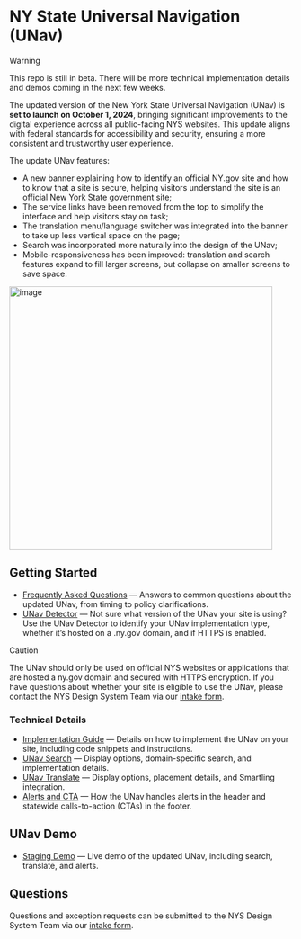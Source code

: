 # NY State Universal Navigation (UNav)

> [!WARNING]  
> This repo is still in beta. There will be more technical implementation details and demos coming in the next few weeks.

The updated version of the New York State Universal Navigation (UNav) is **set to launch on October 1, 2024**, bringing significant improvements to the digital experience across all public-facing NYS websites. This update aligns with federal standards for accessibility and security, ensuring a more consistent and trustworthy user experience.

The update UNav features:

-	A new banner explaining how to identify an official NY.gov site and how to know that a site is secure, helping visitors understand the site is an official New York State government site;
-	The service links have been removed from the top to simplify the interface and help visitors stay on task;
-	The translation menu/language switcher was integrated into the banner to take up less vertical space on the page;
-	Search was incorporated more naturally into the design of the UNav;
-	Mobile-responsiveness has been improved: translation and search features expand to fill larger screens, but collapse on smaller screens to save space.

<img width="468" alt="image" src="https://github.com/user-attachments/assets/f1a1bd67-e250-4396-8607-c1be2cc15309"> 

## Getting Started

- [Frequently Asked Questions](https://bit.ly/unav-intake) — Answers to common questions about the updated UNav, from timing to policy clarifications.
- [UNav Detector](https://bit.ly/unav-check) — Not sure what version of the UNav your site is using? Use the UNav Detector to identify your UNav implementation type, whether it’s hosted on a .ny.gov domain, and if HTTPS is enabled.

> [!CAUTION]  
> The UNav should only be used on official NYS websites or applications that are hosted a ny.gov domain and secured with HTTPS encryption. If you have questions about whether your site is eligible to use the UNav, please contact the NYS Design System Team via our [intake form](https://bit.ly/unav-intake).

### Technical Details

- [Implementation Guide](/notes/implementation.md) — Details on how to implement the UNav on your site, including code snippets and instructions.
- [UNav Search](/notes/search.md) — Display options, domain-specific search, and implementation details.
- [UNav Translate](/notes/translate.md) — Display options, placement details, and Smartling integration.
- [Alerts and CTA](/notes/alerts.md) — How the UNav handles alerts in the header and statewide calls-to-action (CTAs) in the footer.


## UNav Demo
  
- [Staging Demo](https://unav24-stage.pages.dev/unav/tests/stage) — Live demo of the updated UNav, including search, translate, and alerts.

## Questions

Questions and exception requests can be submitted to the NYS Design System Team via our [intake form](https://bit.ly/unav-intake).
